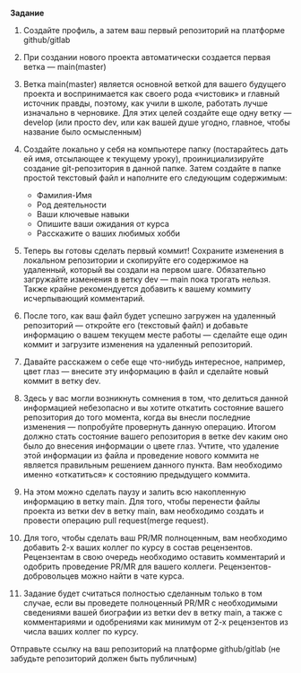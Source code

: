 **Задание**

1. Создайте профиль, а затем ваш первый репозиторий на платформе github/gitlab
2. При создании нового проекта автоматически создается первая ветка  — main(master)
3. Ветка main(master)  является основной веткой для вашего будущего проекта и воспринимается как своего рода «чистовик» и главный источник правды, поэтому, как учили в школе, работать лучше изначально в черновике. Для этих целей создайте еще одну ветку  — develop (или просто dev, или как вашей душе угодно, главное, чтобы название было осмысленным)
4. Создайте локально у себя на компьютере папку (постарайтесь дать ей имя, отсылающее к текущему уроку), проинициализируйте создание git-репозитория в данной папке. Затем создайте в папке простой текстовый файл и наполните его следующим содержимым:

    * Фамилия-Имя
    * Род деятельности
    * Ваши ключевые навыки
    * Опишите ваши ожидания от курса
    * Расскажите о ваших любимых хобби

5. Теперь вы готовы сделать первый коммит! Сохраните изменения в локальном репозитории и скопируйте его содержимое на удаленный, который вы создали на первом шаге. Обязательно загружайте изменения в ветку dev  — main пока трогать нельзя. Также крайне рекомендуется добавить к вашему коммиту исчерпывающий комментарий.
6. После того, как ваш файл будет успешно загружен на удаленный репозиторий  — откройте его (текстовый файл) и добавьте информацию о вашем текущем месте работы  — сделайте еще один коммит и загрузите изменения на удаленный репозиторий.
7. Давайте расскажем о себе еще что-нибудь интересное, например, цвет глаз  — внесите эту информацию в файл и сделайте новый коммит в ветку dev.
8. Здесь у вас могли возникнуть сомнения в том, что делиться данной информацией небезопасно и вы хотите откатить состояние вашего репозитория до того момента, когда вы внесли последние изменения  — попробуйте провернуть данную операцию. Итогом должно стать состояние вашего репозитория в ветке dev каким оно было до внесения информации о цвете глаз. Учтите, что удаление этой информации из файла и проведение нового коммита не является правильным решением данного пункта. Вам необходимо именно «откатиться» к состоянию предыдущего коммита.
9. На этом можно сделать паузу и залить всю накопленную информацию в ветку main. Для того, чтобы перенести файлы проекта из ветки dev в ветку main, вам необходимо создать и провести операцию pull request(merge request).
10. Для того, чтобы сделать ваш PR/MR полноценным, вам необходимо добавить 2-х ваших коллег по курсу в состав рецензентов. Рецензентам в свою очередь необходимо оставить комментарий и одобрить проведение PR/MR для вашего коллеги. Рецензентов-добровольцев можно найти в чате курса.
11. Задание будет считаться полностью сделанным только в том случае, если вы проведете полноценный PR/MR с необходимыми сведениями вашей биографии из ветки dev в ветку main, а также с комментариями и одобрениями как минимум от 2-х рецензентов из числа ваших коллег по курсу.

Отправьте ссылку на ваш репозиторий на платформе github/gitlab (не забудьте репозиторий должен быть публичным) 
